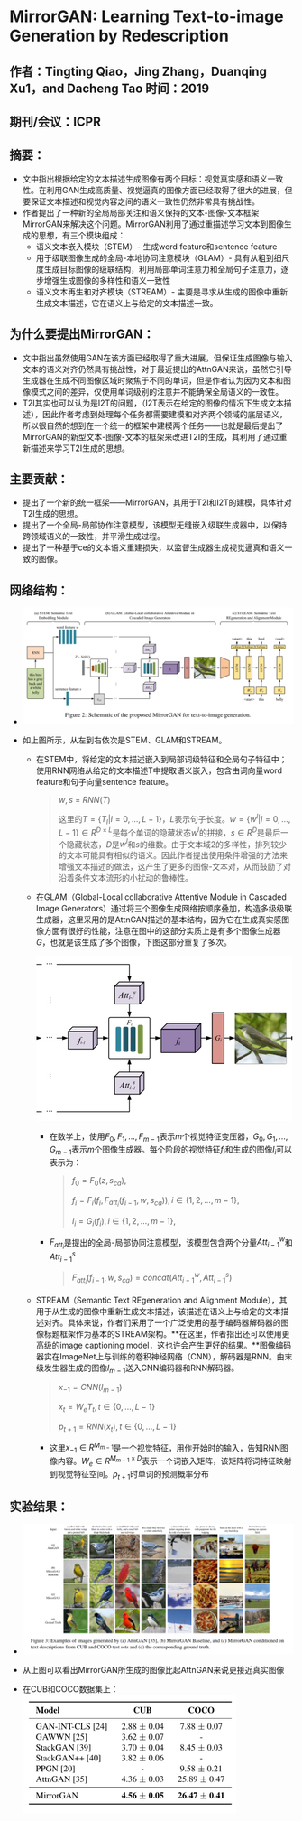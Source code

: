 # MirrorGAN: Learning Text-to-image Generation by Redescription

## 作者：Tingting Qiao，Jing Zhang，Duanqing Xu1，and Dacheng Tao 时间：2019

## 期刊/会议：ICPR

## 摘要：

* 文中指出根据给定的文本描述生成图像有两个目标：视觉真实感和语义一致性。在利用GAN生成高质量、视觉逼真的图像方面已经取得了很大的进展，但要保证文本描述和视觉内容之间的语义一致性仍然非常具有挑战性。
* 作者提出了一种新的全局局部关注和语义保持的文本-图像-文本框架MirrorGAN来解决这个问题。MirrorGAN利用了通过重描述学习文本到图像生成的思想，有三个模块组成：
  * 语义文本嵌入模块（STEM）- 生成word feature和sentence feature
  * 用于级联图像生成的全局-本地协同注意模块（GLAM）- 具有从粗到细尺度生成目标图像的级联结构，利用局部单词注意力和全局句子注意力，逐步增强生成图像的多样性和语义一致性
  * 语义文本再生和对齐模块（STREAM）- 主要是寻求从生成的图像中重新生成文本描述，它在语义上与给定的文本描述一致。

##  为什么要提出MirrorGAN：

* 文中指出虽然使用GAN在该方面已经取得了重大进展，但保证生成图像与输入文本的语义对齐仍然具有挑战性，对于最近提出的AttnGAN来说，虽然它引导生成器在生成不同图像区域时聚焦于不同的单词，但是作者认为因为文本和图像模式之间的差异，仅使用单词级别的注意并不能确保全局语义的一致性。
* T2I其实也可以认为是I2T的问题，（I2T表示在给定的图像的情况下生成文本描述），因此作者考虑到处理每个任务都需要建模和对齐两个领域的底层语义，所以很自然的想到在一个统一的框架中建模两个任务——也就是最后提出了MirrorGAN的新型文本-图像-文本的框架来改进T2I的生成，其利用了通过重新描述来学习T2I生成的思想。

##  主要贡献：

* 提出了一个新的统一框架——MirrorGAN，其用于T2I和I2T的建模，具体针对T2I生成的思想。
* 提出了一个全局-局部协作注意模型，该模型无缝嵌入级联生成器中，以保持跨领域语义的一致性，并平滑生成过程。
* 提出了一种基于ce的文本语义重建损失，以监督生成器生成视觉逼真和语义一致的图像。

## 网络结构：

* ![image-20220312151355648](./MirrorGAN%20Learning%20Text-to-image%20Generation%20by%20Redescription_img/image-20220312151355648.png)

* 如上图所示，从左到右依次是STEM、GLAM和STREAM。

  * 在STEM中，将给定的文本描述嵌入到局部词级特征和全局句子特征中；使用RNN网络从给定的文本描述T中提取语义嵌入，包含由词向量word feature和句子向量sentence feature。

    > ${w,s}$ = ${RNN(T)}$
    >
    > 这里的${T=\{T_l|l =0,...,L-1\}}$，${L}$表示句子长度。${w=\{w^l|l=0,...,L-1\}\in R^{D \times L}}$是每个单词的隐藏状态${w^l}$的拼接，${s \in R^D}$是最后一个隐藏状态，${D}$是${w^l}$和${s}$的维数。由于文本域2的多样性，排列较少的文本可能具有相似的语义。因此作者提出使用条件增强的方法来增强文本描述的做法，这产生了更多的图像-文本对，从而鼓励了对沿着条件文本流形的小扰动的鲁棒性。  

  * 在GLAM（Global-Local collaborative Attentive Module in Cascaded Image Generators）通过将三个图像生成网络按顺序叠加，构造多级级联生成器，这里采用的是AttnGAN描述的基本结构，因为它在生成真实感图像方面有很好的性能，注意在图中的这部分实质上是有多个图像生成器${G}$，也就是该生成了多个图像，下图这部分重复了多次。

    ![image-20220312154003886](./MirrorGAN%20Learning%20Text-to-image%20Generation%20by%20Redescription_img/image-20220312154003886.png)
    * 在数学上，使用${F_0,F_1,...,F_{m-1}}$表示${m}$个视觉特征变压器，${G_0,G_1,...,G_{m-1}}$表示${m}$个图像生成器。每个阶段的视觉特征${f_i}$和生成的图像${I_i}$可以表示为：

      > ${f_0=F_0(z,s_{ca})},$
      >
      > $f_i=F_i(f_i,F_{att_i}(f_{i-1},w,s_{ca})),i\in \{1,2,...,m-1\},$
      >
      > $I_i=G_i(f_i),i\in \{1,2,...,m-1\},$

    

    * $F_{att_i}$是提出的全局-局部协同注意模型，该模型包含两个分量$Att_{i-1}^w$和$Att_{i-1}^s$

      > $F_{att_i}(f_{i-1},w,s_{ca})=concat(Att_{i-1}^w,Att_{i-1}^s)$

      

  * STREAM（Semantic Text REgeneration and Alignment Module），其用于从生成的图像中重新生成文本描述，该描述在语义上与给定的文本描述对齐。具体来说，作者们采用了一个广泛使用的基于编码器解码器的图像标题框架作为基本的STREAM架构。**在这里，作者指出还可以使用更高级的image captioning model，这也许会产生更好的结果。**图像编码器实在ImageNet上与训练的卷积神经网络（CNN），解码器是RNN。由末级发生器生成的图像$I_{m-1}$送入CNN编码器和RNN解码器。

    > $x_{-1}=CNN(I_{m-1})$
    >
    > $x_t=W_eT_t,t \in \{0,...,L-1\}$
    >
    > $p_{t+1}=RNN(x_t),t \in\{0,...,L-1\}$
    

    * 这里$x_{-1} \in R^{M_{m-1}}$是一个视觉特征，用作开始时的输入，告知RNN图像内容。$W_e \in R^{M_{m-1} \times D}$表示一个词嵌入矩阵，该矩阵将词特征映射到视觉特征空间。$p_{t+1}$时单词的预测概率分布

## 实验结果：

* ![image-20220312200032067](./MirrorGAN%20Learning%20Text-to-image%20Generation%20by%20Redescription_img/image-20220312200032067.png)

* 从上图可以看出MirrorGAN所生成的图像比起AttnGAN来说更接近真实图像

* 在CUB和COCO数据集上：![image-20220312200156526](./MirrorGAN%20Learning%20Text-to-image%20Generation%20by%20Redescription_img/image-20220312200156526.png)

  